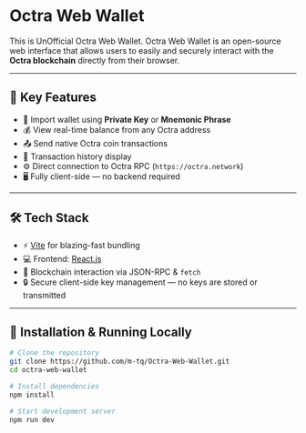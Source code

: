 # Octra Web Wallet

This is UnOfficial Octra Web Wallet.
Octra Web Wallet is an open-source web interface that allows users to easily and securely interact with the **Octra blockchain** directly from their browser.

---

## 🚀 Key Features

- 🔐 Import wallet using **Private Key** or **Mnemonic Phrase**
- 💰 View real-time balance from any Octra address
- 📤 Send native Octra coin transactions
- 📄 Transaction history display
- ⚙️ Direct connection to Octra RPC (`https://octra.network`)
- 🖥️ Fully client-side — no backend required

---

## 🛠️ Tech Stack

- ⚡ [Vite](https://vitejs.dev/) for blazing-fast bundling
- 💻 Frontend: [React.js](https://reactjs.org/)
- 🔗 Blockchain interaction via JSON-RPC & `fetch`
- 🔒 Secure client-side key management — no keys are stored or transmitted

---

## 🧪 Installation & Running Locally

```bash
# Clone the repository
git clone https://github.com/m-tq/Octra-Web-Wallet.git
cd octra-web-wallet

# Install dependencies
npm install

# Start development server
npm run dev
